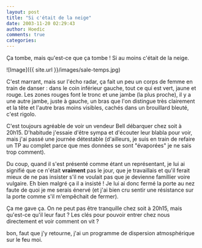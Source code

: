 ```yaml
---
layout: post
title: "Si c'était de la neige"
date: 2003-11-20 02:29:43
author: Hoedic
comments: true
categories: 
---
```



Ça tombe, mais qu'est-ce que ça tombe ! Si au moins c'était de la neige.

![Image]({{ site.url }}/images/sale-temps.jpg)


C'est marrant, mais sur l'écho radar, ça fait un peu un corps de femme en train de danser : dans le coin inférieur gauche, tout ce qui est vert, jaune et rouge. Les zones rouges font le tronc et une jambe (la plus proche), il y a une autre jambe, juste à gauche, un bras que l'on distingue très clairement et la tête et l'autre bras moins visibles, cachés dans un brouillard bleuté, c'est rigolo.

C'est toujours agréable de voir un vendeur Bell débarquer chez soit à 20h15. D'habitude j'essaie d'être sympa et d'écouter leur blabla pour voir, mais j'ai passé une journée détestable (d'ailleurs, je suis en train de refaire un TP au complet parce que mes données se sont "évaporées" je ne sais trop comment).

Du coup, quand il s'est présenté comme étant un représentant, je lui ai signifié que ce n'était **vraiment** pas le jour, que je travaillais et qu'il ferait mieux de ne pas insister s'il ne voulait pas que je devienne famillier voire vulgaire. Eh bien malgré ça il a insisté ! Je lui ai donc fermé la porte au nez faute de quoi je me serais énervé (et j'ai bien cru sentir une résistance sur la porte comme s'il m'empêchait de fermer).

Ça me gave ça. On ne peut pas être tranquille chez soit à 20h15, mais qu'est-ce qu'il leur faut ? Les clés pour pouvoir entrer chez nous directement et voir comment on vit ?

bon, faut que j'y retourne, j'ai un programme de dispersion atmosphérique sur le feu moi.
